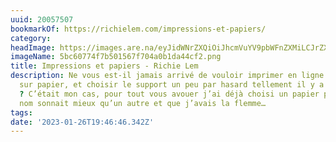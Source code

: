 ```yaml
---
uuid: 20057507
bookmarkOf: https://richielem.com/impressions-et-papiers/
category: 
headImage: https://images.are.na/eyJidWNrZXQiOiJhcmVuYV9pbWFnZXMiLCJrZXkiOiIyMDA1NzUwNy9vcmlnaW5hbF81YmM2MDc3NGY3YjUwMTU2N2Y3MDRhMGIxZGE0NGNmMi5wbmciLCJlZGl0cyI6eyJyZXNpemUiOnsid2lkdGgiOjEyMDAsImhlaWdodCI6MTIwMCwiZml0IjoiaW5zaWRlIiwid2l0aG91dEVubGFyZ2VtZW50Ijp0cnVlfSwid2VicCI6eyJxdWFsaXR5Ijo5MH0sImpwZWciOnsicXVhbGl0eSI6OTB9LCJyb3RhdGUiOm51bGx9fQ==?bc=0
imageName: 5bc60774f7b501567f704a0b1da44cf2.png
title: Impressions et papiers - Richie Lem
description: Ne vous est-il jamais arrivé de vouloir imprimer en ligne quelques photographies
  sur papier, et choisir le support un peu par hasard tellement il y a de références
  ? C’était mon cas, pour tout vous avouer j’ai déjà choisi un papier parce que le
  nom sonnait mieux qu’un autre et que j’avais la flemme…
tags: 
date: '2023-01-26T19:46:46.342Z'
---
```

